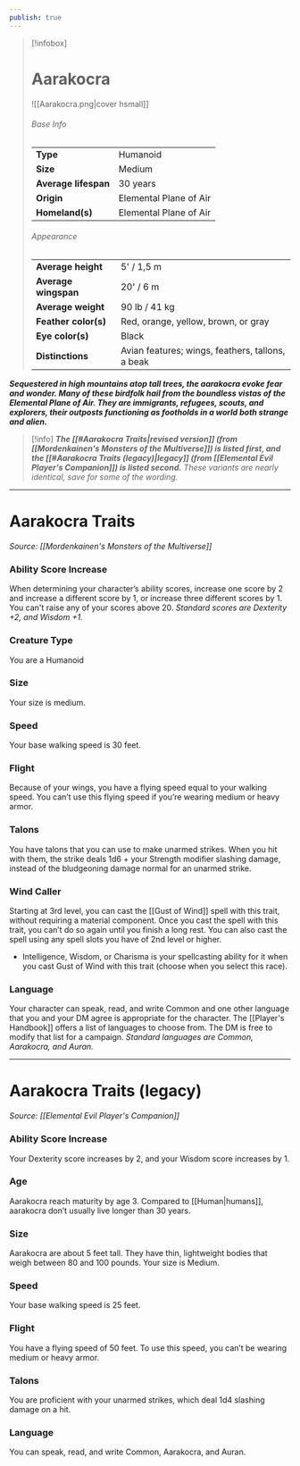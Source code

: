 ```yaml
---
publish: true
---
```

> [!infobox]
> # Aarakocra
> ![[Aarakocra.png|cover hsmall]]
> ###### Base Info
> | | |  
> |---|---|  
> | **Type** | Humanoid |
> | **Size** | Medium |
> | **Average lifespan** | 30 years |
> | **Origin** | Elemental Plane of Air |
> | **Homeland(s)** | Elemental Plane of Air |
> ###### Appearance
> | | |  
> |---|---|  
> | **Average height** | 5' / 1,5 m |
> | **Average wingspan** | 20' / 6 m |
> | **Average weight** | 90 lb / 41 kg |
> | **Feather color(s)** | Red, orange, yellow, brown, or gray |
> | **Eye color(s)** | Black |
> | **Distinctions** | Avian features; wings, feathers, tallons, a beak |

***Sequestered in high mountains atop tall trees, the aarakocra evoke fear and wonder. Many of these birdfolk hail from the boundless vistas of the Elemental Plane of Air. They are immigrants, refugees, scouts, and explorers, their outposts functioning as footholds in a world both strange and alien.***

> [!info]
> ***The [[#Aarakocra Traits|revised version]] (from [[Mordenkainen's Monsters of the Multiverse]]) is listed first, and the [[#Aarakocra Traits (legacy)|legacy]] (from [[Elemental Evil Player's Companion]]) is listed second.***
> *These variants are nearly identical, save for some of the wording.* 

***
# Aarakocra Traits
*Source: [[Mordenkainen's Monsters of the Multiverse]]*
### **Ability Score Increase** 
When determining your character’s ability scores, increase one score by 2 and increase a different score by 1, or increase three different scores by 1. You can't raise any of your scores above 20.
*Standard scores are Dexterity +2, and Wisdom +1.*
### **Creature Type**
You are a Humanoid
### **Size**
Your size is medium.
### **Speed**
Your base walking speed is 30 feet.
### **Flight**
Because of your wings, you have a flying speed equal to your walking speed. You can’t use this flying speed if you’re wearing medium or heavy armor.
### **Talons**
You have talons that you can use to make unarmed strikes. When you hit with them, the strike deals 1d6 + your Strength modifier slashing damage, instead of the bludgeoning damage normal for an unarmed strike.
### Wind Caller
Starting at 3rd level, you can cast the [[Gust of Wind]] spell with this trait, without requiring a material component. Once you cast the spell with this trait, you can’t do so again until you finish a long rest. You can also cast the spell using any spell slots you have of 2nd level or higher.
- Intelligence, Wisdom, or Charisma is your spellcasting ability for it when you cast Gust of Wind with this trait (choose when you select this race).
### **Language**
Your character can speak, read, and write Common and one other language that you and your DM agree is appropriate for the character. The [[Player's Handbook]] offers a list of languages to choose from. The DM is free to modify that list for a campaign.
*Standard languages are Common, Aarakocra, and Auran.*
***
# Aarakocra Traits (legacy)
*Source: [[Elemental Evil Player's Companion]]*
### **Ability Score Increase** 
Your Dexterity score increases by 2, and your Wisdom score increases by 1.
### **Age**
Aarakocra reach maturity by age 3. Compared to [[Human|humans]], aarakocra don’t usually live longer than 30 years.
### **Size**
Aarakocra are about 5 feet tall. They have thin, lightweight bodies that weigh between 80 and 100 pounds. Your size is Medium.
### **Speed**
Your base walking speed is 25 feet.
### **Flight**
You have a flying speed of 50 feet. To use this speed, you can’t be wearing medium or heavy armor.
### **Talons**
You are proficient with your unarmed strikes, which deal 1d4 slashing damage on a hit.
### **Language**
You can speak, read, and write Common, Aarakocra, and Auran.